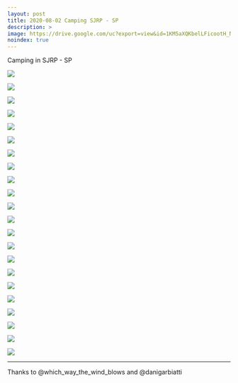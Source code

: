 ```yaml
---
layout: post
title: 2020-08-02 Camping SJRP - SP
description: >
image: https://drive.google.com/uc?export=view&id=1KM5aXQKbelLFicootH_NcAgUl6tu0xkv
noindex: true
---
```


Camping in SJRP - SP 

![](https://drive.google.com/uc?export=view&id=19POVo2ROLNb8NBeaCSqa0vSxTA91vRlX)

![](https://drive.google.com/uc?export=view&id=16htl1OIvwGGXxRYbk6YsunG0PnqUZG4Z)

![](https://drive.google.com/uc?export=view&id=1kg8YkmtM0O3I0BERwQz8TWys9_N6-81n)

![](https://drive.google.com/uc?export=view&id=12AYSM9AftQ5hUK9GNYQzL2s86NTQYM3W)

![](https://drive.google.com/uc?export=view&id=1E0ILlcKJpMxcN7QgDjo8h9pmPmc2mTAc)

![](https://drive.google.com/uc?export=view&id=1VLZiin1is4y88V1GKSOgNKB94JGEdDHJ)

![](https://drive.google.com/uc?export=view&id=1QvwbtTK4Od4mVfjvDrRKkQiV1ebqfSQ7)

![](https://drive.google.com/uc?export=view&id=1KM5aXQKbelLFicootH_NcAgUl6tu0xkv)

![](https://drive.google.com/uc?export=view&id=1LXeCmh_AmZZ4JsZt7zBqlIvMlr8_Ygm1)

![](https://drive.google.com/uc?export=view&id=1U8GWoSsgX9E2EJYda0Fa5vScWT6sBNFQ)

![](https://drive.google.com/uc?export=view&id=1bX2HjzpvGA0nGSw_bkEld42gSetDIteA)

![](https://drive.google.com/uc?export=view&id=1vi6aGFMmuymWvcX4MzYEIwwf5CEc2WNa)

![](https://drive.google.com/uc?export=view&id=1t3D_hJROX8R3QIbKHC8eVfzgCFHzqeyu)

![](https://drive.google.com/uc?export=view&id=1ULELxd8qB6GYnBCSvWRGREcvNPa90WWK)

![](https://drive.google.com/uc?export=view&id=1b_VTyigHYG7fMUoVSicjkT06R_Zl4njU)

![](https://drive.google.com/uc?export=view&id=1AKwH1rbz6IQNiqqKn0ii652w8ykwcWv3)

![](https://drive.google.com/uc?export=view&id=1DOjwMjguzTJbK5fBuh0FstDrMSdYY4WR)

![](https://drive.google.com/uc?export=view&id=1AW19m38rjSSQBkqoUI1NDPxVcY4uk6yN)

![](https://drive.google.com/uc?export=view&id=1IWWOa7tKRxJ4yqNJ0r5MIE1TuQGJ4x_g)

![](https://drive.google.com/uc?export=view&id=1rYwRdEv3hpC4dRYnboS8tR6j8tuOiNSi)

![](https://drive.google.com/uc?export=view&id=1Iq98kvoOCty832wQ0l539U2z0eYHvAAk)

![](https://drive.google.com/uc?export=view&id=1mU2wgsl20tl7JiX-3CW3DNiiTWmDu9H1)




* * * 

Thanks to @which_way_the_wind_blows and @danigarbiatti

